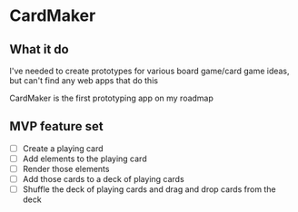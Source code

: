 # CardMaker

## What it do

I've needed to create prototypes for various board game/card game ideas, but can't find any web apps that do this

CardMaker is the first prototyping app on my roadmap 

## MVP feature set

- [ ] Create a playing card
- [ ] Add elements to the playing card
- [ ] Render those elements
- [ ] Add those cards to a deck of playing cards
- [ ] Shuffle the deck of playing cards and drag and drop cards from the deck